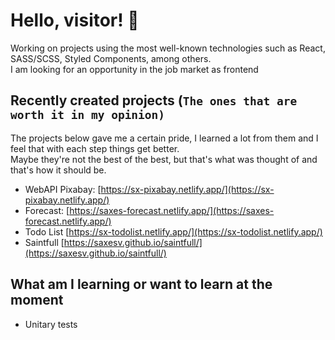 # Hello, visitor! 🫡

Working on projects using the most well-known technologies such as React, SASS/SCSS, Styled Components, among others.\
I am looking for an opportunity in the job market as frontend

## Recently created projects (`The ones that are worth it in my opinion)`

The projects below gave me a certain pride, I learned a lot from them and I feel that with each step things get better.\
Maybe they're not the best of the best, but that's what was thought of and that's how it should be.

- WebAPI Pixabay: [https://sx-pixabay.netlify.app/](https://sx-pixabay.netlify.app/)
- Forecast: [https://saxes-forecast.netlify.app/](https://saxes-forecast.netlify.app/)
- Todo List [https://sx-todolist.netlify.app/](https://sx-todolist.netlify.app/)
- Saintfull [https://saxesv.github.io/saintfull/](https://saxesv.github.io/saintfull/)

## What am I learning or want to learn at the moment
- Unitary tests
